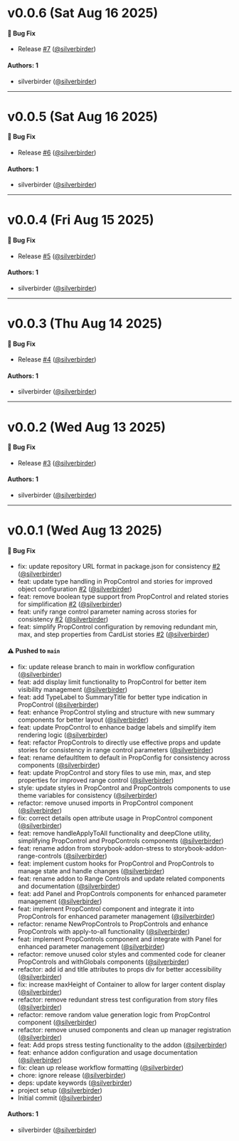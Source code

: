# v0.0.6 (Sat Aug 16 2025)

#### 🐛 Bug Fix

- Release [#7](https://github.com/silverbirder/storybook-addon-range-controls/pull/7) ([@silverbirder](https://github.com/silverbirder))

#### Authors: 1

- silverbirder ([@silverbirder](https://github.com/silverbirder))

---

# v0.0.5 (Sat Aug 16 2025)

#### 🐛 Bug Fix

- Release [#6](https://github.com/silverbirder/storybook-addon-range-controls/pull/6) ([@silverbirder](https://github.com/silverbirder))

#### Authors: 1

- silverbirder ([@silverbirder](https://github.com/silverbirder))

---

# v0.0.4 (Fri Aug 15 2025)

#### 🐛 Bug Fix

- Release [#5](https://github.com/silverbirder/storybook-addon-range-controls/pull/5) ([@silverbirder](https://github.com/silverbirder))

#### Authors: 1

- silverbirder ([@silverbirder](https://github.com/silverbirder))

---

# v0.0.3 (Thu Aug 14 2025)

#### 🐛 Bug Fix

- Release [#4](https://github.com/silverbirder/storybook-addon-range-controls/pull/4) ([@silverbirder](https://github.com/silverbirder))

#### Authors: 1

- silverbirder ([@silverbirder](https://github.com/silverbirder))

---

# v0.0.2 (Wed Aug 13 2025)

#### 🐛 Bug Fix

- Release [#3](https://github.com/silverbirder/storybook-addon-range-controls/pull/3) ([@silverbirder](https://github.com/silverbirder))

#### Authors: 1

- silverbirder ([@silverbirder](https://github.com/silverbirder))

---

# v0.0.1 (Wed Aug 13 2025)

#### 🐛 Bug Fix

- fix: update repository URL format in package.json for consistency [#2](https://github.com/silverbirder/storybook-addon-range-controls/pull/2) ([@silverbirder](https://github.com/silverbirder))
- feat: update type handling in PropControl and stories for improved object configuration [#2](https://github.com/silverbirder/storybook-addon-range-controls/pull/2) ([@silverbirder](https://github.com/silverbirder))
- feat: remove boolean type support from PropControl and related stories for simplification [#2](https://github.com/silverbirder/storybook-addon-range-controls/pull/2) ([@silverbirder](https://github.com/silverbirder))
- feat: unify range control parameter naming across stories for consistency [#2](https://github.com/silverbirder/storybook-addon-range-controls/pull/2) ([@silverbirder](https://github.com/silverbirder))
- feat: simplify PropControl configuration by removing redundant min, max, and step properties from CardList stories [#2](https://github.com/silverbirder/storybook-addon-range-controls/pull/2) ([@silverbirder](https://github.com/silverbirder))

#### ⚠️ Pushed to `main`

- fix: update release branch to main in workflow configuration ([@silverbirder](https://github.com/silverbirder))
- feat: add display limit functionality to PropControl for better item visibility management ([@silverbirder](https://github.com/silverbirder))
- feat: add TypeLabel to SummaryTitle for better type indication in PropControl ([@silverbirder](https://github.com/silverbirder))
- feat: enhance PropControl styling and structure with new summary components for better layout ([@silverbirder](https://github.com/silverbirder))
- feat: update PropControl to enhance badge labels and simplify item rendering logic ([@silverbirder](https://github.com/silverbirder))
- feat: refactor PropControls to directly use effective props and update stories for consistency in range control parameters ([@silverbirder](https://github.com/silverbirder))
- feat: rename defaultItem to default in PropConfig for consistency across components ([@silverbirder](https://github.com/silverbirder))
- feat: update PropControl and story files to use min, max, and step properties for improved range control ([@silverbirder](https://github.com/silverbirder))
- style: update styles in PropControl and PropControls components to use theme variables for consistency ([@silverbirder](https://github.com/silverbirder))
- refactor: remove unused imports in PropControl component ([@silverbirder](https://github.com/silverbirder))
- fix: correct details open attribute usage in PropControl component ([@silverbirder](https://github.com/silverbirder))
- feat: remove handleApplyToAll functionality and deepClone utility, simplifying PropControl and PropControls components ([@silverbirder](https://github.com/silverbirder))
- feat: rename addon from storybook-addon-stress to storybook-addon-range-controls ([@silverbirder](https://github.com/silverbirder))
- feat: implement custom hooks for PropControl and PropControls to manage state and handle changes ([@silverbirder](https://github.com/silverbirder))
- feat: rename addon to Range Controls and update related components and documentation ([@silverbirder](https://github.com/silverbirder))
- feat: add Panel and PropControls components for enhanced parameter management ([@silverbirder](https://github.com/silverbirder))
- feat: implement PropControl component and integrate it into PropControls for enhanced parameter management ([@silverbirder](https://github.com/silverbirder))
- refactor: rename NewPropControls to PropControls and enhance PropControls with apply-to-all functionality ([@silverbirder](https://github.com/silverbirder))
- feat: implement PropControls component and integrate with Panel for enhanced parameter management ([@silverbirder](https://github.com/silverbirder))
- refactor: remove unused color styles and commented code for cleaner PropControls and withGlobals components ([@silverbirder](https://github.com/silverbirder))
- refactor: add id and title attributes to props div for better accessibility ([@silverbirder](https://github.com/silverbirder))
- fix: increase maxHeight of Container to allow for larger content display ([@silverbirder](https://github.com/silverbirder))
- refactor: remove redundant stress test configuration from story files ([@silverbirder](https://github.com/silverbirder))
- refactor: remove random value generation logic from PropControl component ([@silverbirder](https://github.com/silverbirder))
- refactor: remove unused components and clean up manager registration ([@silverbirder](https://github.com/silverbirder))
- feat: Add props stress testing functionality to the addon ([@silverbirder](https://github.com/silverbirder))
- feat: enhance addon configuration and usage documentation ([@silverbirder](https://github.com/silverbirder))
- fix: clean up release workflow formatting ([@silverbirder](https://github.com/silverbirder))
- chore: ignore release ([@silverbirder](https://github.com/silverbirder))
- deps: update keywords ([@silverbirder](https://github.com/silverbirder))
- project setup ([@silverbirder](https://github.com/silverbirder))
- Initial commit ([@silverbirder](https://github.com/silverbirder))

#### Authors: 1

- silverbirder ([@silverbirder](https://github.com/silverbirder))
